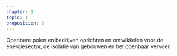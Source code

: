 ```yaml
---
chapter: 1
topic: 1
proposition: 3
---
```

Openbare polen en bedrijven oprichten en ontwikkelen voor de energiesector, de isolatie van gebouwen en het openbaar vervoer.
